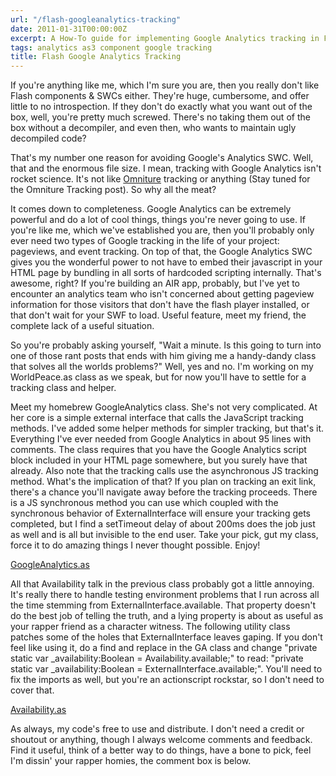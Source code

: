 ```yaml
---
url: "/flash-googleanalytics-tracking"
date: 2011-01-31T00:00:00Z
excerpt: A How-To guide for implementing Google Analytics tracking in Flash AS3.
tags: analytics as3 component google tracking
title: Flash Google Analytics Tracking
---
```


If you're anything like me, which I'm sure you are, then you really
don't like Flash components & SWCs either. They're huge, cumbersome, and
offer little to no introspection. If they don't do exactly what you want
out of the box, well, you're pretty much screwed. There's no taking them
out of the box without a decompiler, and even then, who wants to
maintain ugly decompiled code?

That's my number one reason for avoiding Google's Analytics SWC. Well,
that and the enormous file size. I mean, tracking with Google Analytics
isn't rocket science. It's not like [Omniture][] tracking or anything
(Stay tuned for the Omniture Tracking post). So why all the meat?

It comes down to completeness. Google Analytics can be extremely
powerful and do a lot of cool things, things you're never going to use.
If you're like me, which we've established you are, then you'll probably
only ever need two types of Google tracking in the life of your project:
pageviews, and event tracking. On top of that, the Google Analytics SWC
gives you the wonderful power to not have to embed their javascript in
your HTML page by bundling in all sorts of hardcoded scripting
internally. That's awesome, right? If you're building an AIR app,
probably, but I've yet to encounter an analytics team who isn't
concerned about getting pageview information for those visitors that
don't have the flash player installed, or that don't wait for your SWF
to load. Useful feature, meet my friend, the complete lack of a useful
situation.

So you're probably asking yourself, "Wait a minute. Is this going to
turn into one of those rant posts that ends with him giving me a
handy-dandy class that solves all the worlds problems?" Well, yes and
no. I'm working on my WorldPeace.as class as we speak, but for now
you'll have to settle for a tracking class and helper.

Meet my homebrew GoogleAnalytics class. She's not very complicated. At
her core is a simple external interface that calls the JavaScript
tracking methods. I've added some helper methods for simpler tracking,
but that's it. Everything I've ever needed from Google Analytics in
about 95 lines with comments. The class requires that you have the
Google Analytics script block included in your HTML page somewhere, but
you surely have that already. Also note that the tracking calls use the
asynchronous JS tracking method. What's the implication of that? If you
plan on tracking an exit link, there's a chance you'll navigate away
before the tracking proceeds. There is a JS synchronous method you can
use which coupled with the synchronous behavior of ExternalInterface
will ensure your tracking gets completed, but I find a setTimeout delay
of about 200ms does the job just as well and is all but invisible to the
end user. Take your pick, gut my class, force it to do amazing things I
never thought possible. Enjoy!

[GoogleAnalytics.as](//github.com/jamestomasino/tomasino/blob/master/org/tomasino/tracking/google/GoogleAnalytics.as)

All that Availability talk in the previous class probably got a little
annoying. It's really there to handle testing environment problems that
I run across all the time stemming from ExternalInterface.available.
That property doesn't do the best job of telling the truth, and a lying
property is about as useful as your rapper friend as a character
witness. The following utility class patches some of the holes that
ExternalInterface leaves gaping. If you don't feel like using it, do a
find and replace in the GA class and change "private static var
\_availability:Boolean = Availability.available;" to read: "private
static var \_availability:Boolean = ExternalInterface.available;".
You'll need to fix the imports as well, but you're an actionscript
rockstar, so I don't need to cover that.

[Availability.as](//github.com/jamestomasino/tomasino/blob/master/org/tomasino/external/Availability.as)

As always, my code's free to use and distribute. I don't need a credit
or shoutout or anything, though I always welcome comments and feedback.
Find it useful, think of a better way to do things, have a bone to pick,
feel I'm dissin' your rapper homies, the comment box is below.

  [Omniture]: //www.omniture.com/en/
